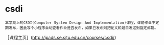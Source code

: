 # csdi

	本学期上的CSDI(Computer System Design And Implementation)课程，课前作业不定期发布，因此写个小程序自动查看作业是否发布，如果已发布则把论文和题目发送到指定邮箱。

［课程主页］(http://ipads.se.sjtu.edu.cn/courses/csdi/)